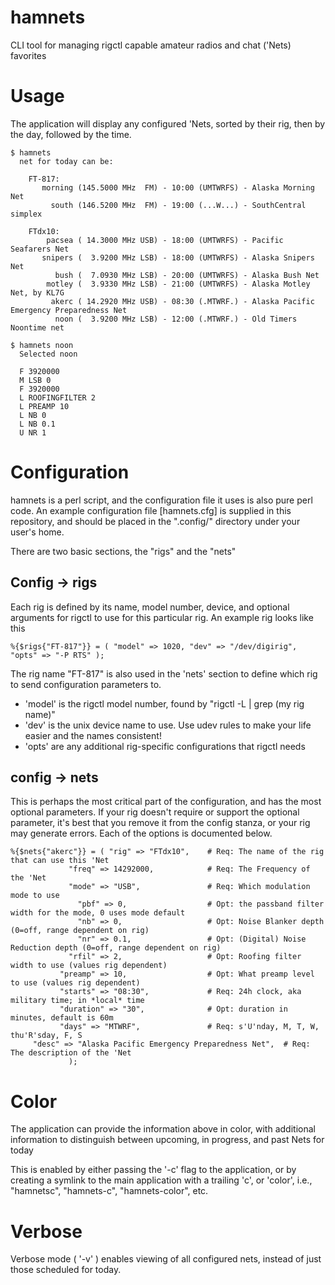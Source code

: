 # hamnets
  CLI tool for managing rigctl capable amateur radios and chat ('Nets)  favorites


# Usage
  The application will display any configured 'Nets, sorted by their rig,
  then by the day, followed by the time.

    $ hamnets
      net for today can be:

        FT-817:
           morning (145.5000 MHz  FM) - 10:00 (UMTWRFS) - Alaska Morning Net
             south (146.5200 MHz  FM) - 19:00 (...W...) - SouthCentral simplex

        FTdx10:
            pacsea ( 14.3000 MHz USB) - 18:00 (UMTWRFS) - Pacific Seafarers Net
           snipers (  3.9200 MHz LSB) - 18:00 (UMTWRFS) - Alaska Snipers Net
              bush (  7.0930 MHz LSB) - 20:00 (UMTWRFS) - Alaska Bush Net
            motley (  3.9330 MHz LSB) - 21:00 (UMTWRFS) - Alaska Motley Net, by KL7G
             akerc ( 14.2920 MHz USB) - 08:30 (.MTWRF.) - Alaska Pacific Emergency Preparedness Net
              noon (  3.9200 MHz LSB) - 12:00 (.MTWRF.) - Old Timers Noontime net

    $ hamnets noon
      Selected noon

      F 3920000 
      M LSB 0 
      F 3920000 
      L ROOFINGFILTER 2 
      L PREAMP 10 
      L NB 0 
      L NB 0.1 
      U NR 1 

# Configuration
  hamnets is a perl script, and the configuration file it uses is also pure
  perl code.  An example configuration file [hamnets.cfg] is supplied in
  this repository, and should be placed in the ".config/" directory under
  your user's home.  

  There are two basic sections, the "rigs" and the "nets"

## Config -> rigs
  Each rig is defined by its name, model number, device, and optional
  arguments for rigctl to use for this particular rig.   An example rig
  looks like this

    %{$rigs{"FT-817"}} = ( "model" => 1020, "dev" => "/dev/digirig", "opts" => "-P RTS" );

  The rig name "FT-817" is also used in the 'nets' section to define which
  rig to send configuration parameters to.

  * 'model' is the rigctl model number, found by "rigctl -L | grep (my rig name)"
  * 'dev'  is the unix device name to use.  Use udev rules to make your life easier and the names consistent!
  * 'opts' are any additional rig-specific configurations that rigctl needs

## config -> nets
  This is perhaps the most critical part of the configuration, and has the
  most optional parameters.  If your rig doesn't require or support the optional
  parameter, it's best that you remove it from the config stanza, or your rig
  may generate errors.  Each of the options is documented below.

    %{$nets{"akerc"}} = ( "rig" => "FTdx10",    # Req: The name of the rig that can use this 'Net
                 "freq" => 14292000,            # Req: The Frequency of the 'Net
                 "mode" => "USB",               # Req: Which modulation mode to use
                   "pbf" => 0,                  # Opt: the passband filter width for the mode, 0 uses mode default
                   "nb" => 0,                   # Opt: Noise Blanker depth (0=off, range dependent on rig)
                   "nr" => 0.1,                 # Opt: (Digital) Noise Reduction depth (0=off, range dependent on rig)
                 "rfil" => 2,                   # Opt: Roofing filter width to use (values rig dependent)
               "preamp" => 10,                  # Opt: What preamp level to use (values rig dependent)
               "starts" => "08:30",             # Req: 24h clock, aka military time; in *local* time
               "duration" => "30",              # Opt: duration in minutes, default is 60m
               "days" => "MTWRF",               # Req: s'U'nday, M, T, W, thu'R'sday, F, S
         "desc" => "Alaska Pacific Emergency Preparedness Net",  # Req: The description of the 'Net
                 );


# Color
  The application can provide the information above in color, with additional
  information to distinguish between upcoming, in progress, and past Nets
  for today

  This is enabled by either passing the '-c' flag to the application, or
  by creating a symlink to the main application with a trailing 'c', or
  'color',  i.e.,  "hamnetsc", "hamnets-c", "hamnets-color", etc.


# Verbose
  Verbose mode ( '-v' ) enables viewing of all configured nets, instead of
  just those scheduled for today.


